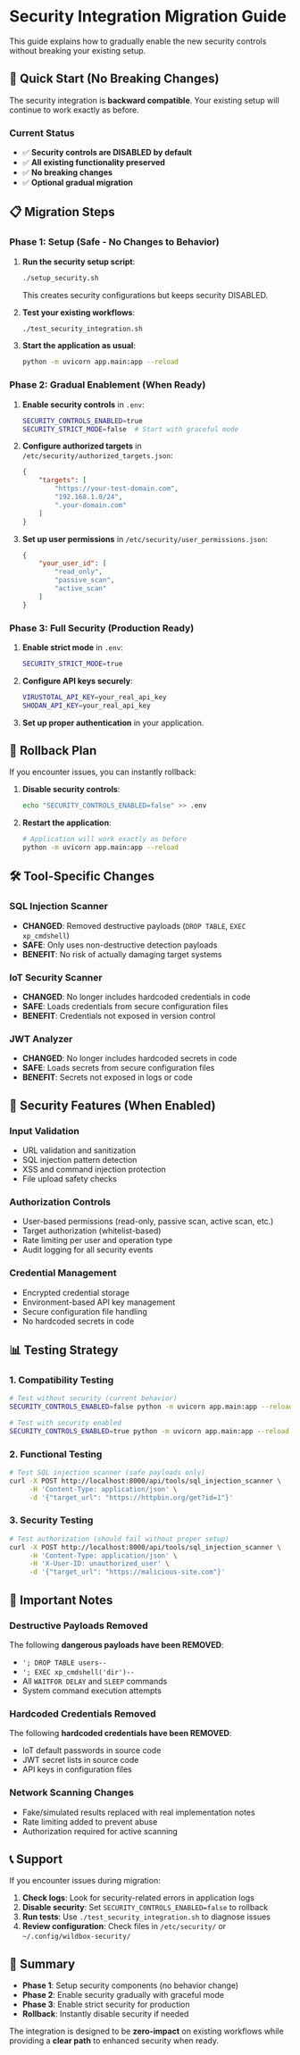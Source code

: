 # Security Integration Migration Guide

This guide explains how to gradually enable the new security controls without breaking your existing setup.

## 🚀 Quick Start (No Breaking Changes)

The security integration is **backward compatible**. Your existing setup will continue to work exactly as before.

### Current Status
- ✅ **Security controls are DISABLED by default**
- ✅ **All existing functionality preserved**
- ✅ **No breaking changes**
- ✅ **Optional gradual migration**

## 📋 Migration Steps

### Phase 1: Setup (Safe - No Changes to Behavior)

1. **Run the security setup script**:
   ```bash
   ./setup_security.sh
   ```
   This creates security configurations but keeps security DISABLED.

2. **Test your existing workflows**:
   ```bash
   ./test_security_integration.sh
   ```

3. **Start the application as usual**:
   ```bash
   python -m uvicorn app.main:app --reload
   ```

### Phase 2: Gradual Enablement (When Ready)

1. **Enable security controls** in `.env`:
   ```bash
   SECURITY_CONTROLS_ENABLED=true
   SECURITY_STRICT_MODE=false  # Start with graceful mode
   ```

2. **Configure authorized targets** in `/etc/security/authorized_targets.json`:
   ```json
   {
       "targets": [
           "https://your-test-domain.com",
           "192.168.1.0/24",
           ".your-domain.com"
       ]
   }
   ```

3. **Set up user permissions** in `/etc/security/user_permissions.json`:
   ```json
   {
       "your_user_id": [
           "read_only",
           "passive_scan",
           "active_scan"
       ]
   }
   ```

### Phase 3: Full Security (Production Ready)

1. **Enable strict mode** in `.env`:
   ```bash
   SECURITY_STRICT_MODE=true
   ```

2. **Configure API keys securely**:
   ```bash
   VIRUSTOTAL_API_KEY=your_real_api_key
   SHODAN_API_KEY=your_real_api_key
   ```

3. **Set up proper authentication** in your application.

## 🔄 Rollback Plan

If you encounter issues, you can instantly rollback:

1. **Disable security controls**:
   ```bash
   echo "SECURITY_CONTROLS_ENABLED=false" >> .env
   ```

2. **Restart the application**:
   ```bash
   # Application will work exactly as before
   python -m uvicorn app.main:app --reload
   ```

## 🛠️ Tool-Specific Changes

### SQL Injection Scanner
- **CHANGED**: Removed destructive payloads (`DROP TABLE`, `EXEC xp_cmdshell`)
- **SAFE**: Only uses non-destructive detection payloads
- **BENEFIT**: No risk of actually damaging target systems

### IoT Security Scanner  
- **CHANGED**: No longer includes hardcoded credentials in code
- **SAFE**: Loads credentials from secure configuration files
- **BENEFIT**: Credentials not exposed in version control

### JWT Analyzer
- **CHANGED**: No longer includes hardcoded secrets in code
- **SAFE**: Loads secrets from secure configuration files
- **BENEFIT**: Secrets not exposed in logs or code

## 🔐 Security Features (When Enabled)

### Input Validation
- URL validation and sanitization
- SQL injection pattern detection
- XSS and command injection protection
- File upload safety checks

### Authorization Controls
- User-based permissions (read-only, passive scan, active scan, etc.)
- Target authorization (whitelist-based)
- Rate limiting per user and operation type
- Audit logging for all security events

### Credential Management
- Encrypted credential storage
- Environment-based API key management
- Secure configuration file handling
- No hardcoded secrets in code

## 📊 Testing Strategy

### 1. Compatibility Testing
```bash
# Test without security (current behavior)
SECURITY_CONTROLS_ENABLED=false python -m uvicorn app.main:app --reload

# Test with security enabled
SECURITY_CONTROLS_ENABLED=true python -m uvicorn app.main:app --reload
```

### 2. Functional Testing
```bash
# Test SQL injection scanner (safe payloads only)
curl -X POST http://localhost:8000/api/tools/sql_injection_scanner \
     -H 'Content-Type: application/json' \
     -d '{"target_url": "https://httpbin.org/get?id=1"}'
```

### 3. Security Testing
```bash
# Test authorization (should fail without proper setup)
curl -X POST http://localhost:8000/api/tools/sql_injection_scanner \
     -H 'Content-Type: application/json' \
     -H 'X-User-ID: unauthorized_user' \
     -d '{"target_url": "https://malicious-site.com"}'
```

## 🚨 Important Notes

### Destructive Payloads Removed
The following **dangerous payloads have been REMOVED**:
- `'; DROP TABLE users--`
- `'; EXEC xp_cmdshell('dir')--`
- All `WAITFOR DELAY` and `SLEEP` commands
- System command execution attempts

### Hardcoded Credentials Removed
The following **hardcoded credentials have been REMOVED**:
- IoT default passwords in source code
- JWT secret lists in source code
- API keys in configuration files

### Network Scanning Changes
- Fake/simulated results replaced with real implementation notes
- Rate limiting added to prevent abuse
- Authorization required for active scanning

## 📞 Support

If you encounter issues during migration:

1. **Check logs**: Look for security-related errors in application logs
2. **Disable security**: Set `SECURITY_CONTROLS_ENABLED=false` to rollback
3. **Run tests**: Use `./test_security_integration.sh` to diagnose issues
4. **Review configuration**: Check files in `/etc/security/` or `~/.config/wildbox-security/`

## 🎯 Summary

- **Phase 1**: Setup security components (no behavior change)
- **Phase 2**: Enable security gradually with graceful mode
- **Phase 3**: Enable strict security for production
- **Rollback**: Instantly disable security if needed

The integration is designed to be **zero-impact** on existing workflows while providing a **clear path** to enhanced security when ready.
